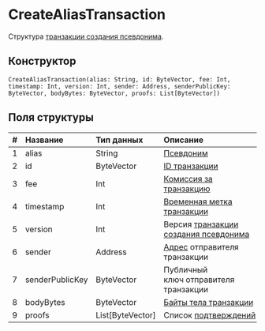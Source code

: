 # CreateAliasTransaction

Структура [транзакции создания псевдонима](/blockchain/transaction-type/alias-transaction.md).

## Конструктор

``` ride
CreateAliasTransaction(alias: String, id: ByteVector, fee: Int, timestamp: Int, version: Int, sender: Address, senderPublicKey: ByteVector, bodyBytes: ByteVector, proofs: List[ByteVector])
```

## Поля структуры

| # | Название | Тип данных | Описание |
| :--- | :--- | :--- | :--- |
| 1 | alias | String | [Псевдоним](/blockchain/alias.md) |
| 2 | id | ByteVector | [ID транзакции](/blockchain/transaction.md#transaction-id) |
| 3 | fee | Int | [Комиссия за транзакцию](/blockchain/transaction-fee.md) |
| 4 | timestamp | Int | [Временная метка транзакции](/blockchain/transaction.md#transaction-timestamp) |
| 5 | version | Int | Версия [транзакции создания псевдонима](/blockchain/transaction-type/alias-transaction.md) |
| 6 | sender | Address | [Адрес](/blockchain/address.md) отправителя транзакции |
| 7 | senderPublicKey | ByteVector | Публичный ключ отправителя транзакции |
| 8 | bodyBytes | ByteVector | [Байты тела транзакции](/blockchain/transaction-body-bytes.md) |
| 9 | proofs | List[ByteVector] | Список [подтверждений](/blockchain/transaction-proof.md) |
